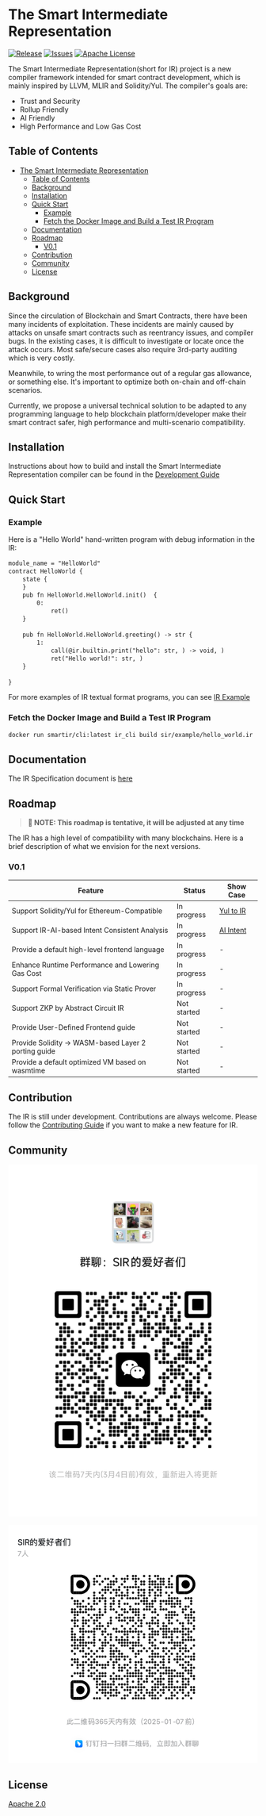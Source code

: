 # The Smart Intermediate Representation

[![Release][release-shield]][release-url] [![Issues][issues-shield]][issues-url] [![Apache License][license-shield]][license-url]

The Smart Intermediate Representation(short for IR) project is a new compiler framework intended for smart contract development, which is mainly inspired by LLVM, MLIR and Solidity/Yul. The compiler's goals are:

* Trust and Security
* Rollup Friendly
* AI Friendly
* High Performance and Low Gas Cost

## Table of Contents

- [The Smart Intermediate Representation](#the-smart-intermediate-representation)
  - [Table of Contents](#table-of-contents)
  - [Background](#background)
  - [Installation](#installation)
  - [Quick Start](#quick-start)
    - [Example](#example)
    - [Fetch the Docker Image and Build a Test IR Program](#fetch-the-docker-image-and-build-a-test-ir-program)
  - [Documentation](#documentation)
  - [Roadmap](#roadmap)
    - [V0.1](#v01)
  - [Contribution](#contribution)
  - [Community](#community)
  - [License](#license)

## Background

Since the circulation of Blockchain and Smart Contracts, there have been many incidents of exploitation. These incidents are mainly caused by attacks on unsafe smart contracts such as reentrancy issues, and compiler bugs. In the existing cases, it is difficult to investigate or locate once the attack occurs. Most safe/secure cases also require 3rd-party auditing which is very costly.

Meanwhile, to wring the most performance out of a regular gas allowance, or something else. It's important to optimize both on-chain and off-chain scenarios.

Currently, we propose a universal technical solution to be adapted to any programming language to help blockchain platform/developer make their smart contract safer, high performance and multi-scenario compatibility. 

## Installation

Instructions about how to build and install the Smart Intermediate Representation compiler can be found in the [Development Guide](./doc/Development_Guide.md)

## Quick Start

### Example

Here is a "Hello World" hand-written program with debug information in the IR:

```sir
module_name = "HelloWorld"
contract HelloWorld {
    state {
    }
    pub fn HelloWorld.HelloWorld.init()  {
        0:
            ret()
    }

    pub fn HelloWorld.HelloWorld.greeting() -> str {
        1:
            call(@ir.builtin.print("hello": str, ) -> void, )
            ret("Hello world!": str, )
    }

}
```

For more examples of IR textual format programs, you can see [IR Example](./ir_example)

### Fetch the Docker Image and Build a Test IR Program

```shell
docker run smartir/cli:latest ir_cli build sir/example/hello_world.ir
```

## Documentation

The IR Specification document is [here](./doc/specification/SmartIR.md)

## Roadmap

> **📢 NOTE: This roadmap is tentative, it will be adjusted at any time**

The IR has a high level of compatibility with many blockchains. Here is a brief description of what we envision for the next versions.

### V0.1

| Feature                                              | Status      | Show Case                |
|------------------------------------------------------|-------------|--------------------------|
| Support Solidity/Yul for Ethereum-Compatible         | In progress | [Yul to IR](./yul_to_ir)    |
| Support IR-AI-based Intent Consistent Analysis       | In progress | [AI Intent](./ai_intent) |
| Provide a default high-level frontend language       | In progress | -                        |
| Enhance Runtime Performance and Lowering Gas Cost    | In progress | -                        |
| Support Formal Verification via Static Prover        | In progress | -                        |
| Support ZKP by Abstract Circuit IR                   | Not started | -                        |
| Provide User-Defined Frontend guide                  | Not started | -                        |
| Provide Solidity -> WASM-based Layer 2 porting guide | Not started | -                        |
| Provide a default optimized VM based on wasmtime     | Not started | -                        |

## Contribution

The IR is still under development. Contributions are always welcome. Please follow the [Contributing Guide](./doc/Contributing%20Guide.md) if you want to make a new feature for IR.

## Community

![wechat group](./assets/wx.png)

![dingtalk group](./assets/dingtalk.png)

<!--
* Join us on the [Discord]()
-->

## License

[Apache 2.0](./LICENSE)

[release-shield]: https://img.shields.io/github/actions/workflow/status/AntChainOpenLabs/Smart-Intermediate-Representation/release.yml.svg?style=for-the-badge&label=Release
[release-url]: https://github.com/AntChainOpenLabs/Smart-Intermediate-Representation/releases/tag/v0.0.1-alpha.2
[license-shield]: https://img.shields.io/badge/License-Apache_2.0-green.svg?style=for-the-badge
[license-url]: ./LICENSE
[issues-shield]: https://img.shields.io/github/issues/AntChainOpenLabs/Smart-Intermediate-Representation.svg?style=for-the-badge
[issues-url]: https://github.com/AntChainOpenLabs/Smart-Intermediate-Representation/issues
